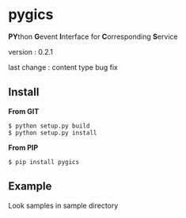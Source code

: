 # pygics

**PY**thon **G**event **I**nterface for **C**orresponding **S**ervice

version : 0.2.1

last change : content type bug fix

## Install

**From GIT**

	$ python setup.py build
	$ python setup.py install

**From PIP**

	$ pip install pygics

## Example

Look samples in sample directory